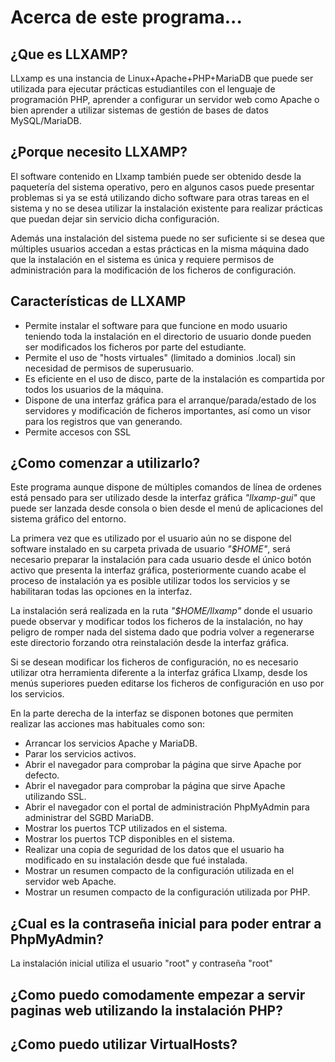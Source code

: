 # Acerca de este programa...

## ¿Que es LLXAMP?

LLxamp es una instancia de Linux+Apache+PHP+MariaDB que puede ser utilizada para ejecutar prácticas estudiantiles con el lenguaje de programación PHP, aprender a configurar un servidor web como Apache o bien aprender a utilizar sistemas de gestión de bases de datos MySQL/MariaDB.

## ¿Porque necesito LLXAMP?

El software contenido en Llxamp también puede ser obtenido desde la paquetería del sistema operativo, pero en algunos casos puede presentar problemas si ya se está utilizando dicho software para otras tareas en el sistema y no se desea utilizar la instalación existente para realizar prácticas que puedan dejar sin servicio dicha configuración.

Además una instalación del sistema puede no ser suficiente si se desea que múltiples usuarios accedan a estas prácticas en la misma máquina dado que la instalación en el sistema es única y requiere permisos de administración para la modificación de los ficheros de configuración.

## Características de LLXAMP

 - Permite instalar el software para que funcione en modo usuario teniendo toda la instalación en el directorio de usuario donde pueden ser modificados los ficheros por parte del estudiante.
 - Permite el uso de "hosts virtuales" (limitado a dominios .local) sin necesidad de permisos de superusuario.
 - Es eficiente en el uso de disco, parte de la instalación es compartida por todos los usuarios de la máquina.
 - Dispone de una interfaz gráfica para el arranque/parada/estado de los servidores y modificación de ficheros importantes, así como un visor para los registros que van generando.
 - Permite accesos con SSL

## ¿Como comenzar a utilizarlo?

Este programa aunque dispone de múltiples comandos de línea de ordenes está pensado para ser utilizado desde la interfaz gráfica *"llxamp-gui"* que puede ser lanzada desde consola o bien desde el menú de aplicaciones del sistema gráfico del entorno.

La primera vez que es utilizado por el usuario aún no se dispone del software instalado en su carpeta privada de usuario *"$HOME"*, será necesario preparar la instalación para cada usuario desde el único botón activo que presenta la interfaz gráfica, posteriormente cuando acabe el proceso de instalación ya es posible utilizar todos los servicios y se habilitaran todas las opciones en la interfaz.

La instalación será realizada en la ruta *"$HOME/llxamp"* donde el usuario puede observar y modificar todos los ficheros de la instalación, no hay peligro de romper nada del sistema dado que podria volver a regenerarse este directorio forzando otra reinstalación desde la interfaz gráfica.

Si se desean modificar los ficheros de configuración, no es necesario utilizar otra herramienta diferente a la interfaz gráfica Llxamp, desde los menús superiores pueden editarse los ficheros de configuración en uso por los servicios.

En la parte derecha de la interfaz se disponen botones que permiten realizar las acciones mas habituales como son:

- Arrancar los servicios Apache y MariaDB.
- Parar los servicios activos.
- Abrir el navegador para comprobar la página que sirve Apache por defecto.
- Abrir el navegador para comprobar la página que sirve Apache utilizando SSL.
- Abrir el navegador con el portal de administración PhpMyAdmin para administrar del SGBD MariaDB.
- Mostrar los puertos TCP utilizados en el sistema.
- Mostrar los puertos TCP disponibles en el sistema.
- Realizar una copia de seguridad de los datos que el usuario ha modificado en su instalación desde que fué instalada.
- Mostrar un resumen compacto de la configuración utilizada en el servidor web Apache.
- Mostrar un resumen compacto de la configuración utilizada por PHP.

## ¿Cual es la contraseña inicial para poder entrar a PhpMyAdmin?

La instalación inicial utiliza el usuario "root" y contraseña "root"

## ¿Como puedo comodamente empezar a servir paginas web utilizando la instalación PHP?

## ¿Como puedo utilizar VirtualHosts?

